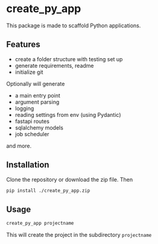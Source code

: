 # create_py_app

This package is made to scaffold Python applications.

## Features

- create a folder structure with testing set up
- generate requirements, readme
- initialize git

Optionally will generate

- a main entry point
- argument parsing
- logging
- reading settings from env (using Pydantic)
- fastapi routes
- sqlalchemy models
- job scheduler

and more.

## Installation

Clone the repository or download the zip file. Then

```bash
pip install ./create_py_app.zip
```

## Usage

```bash
create_py_app projectname
```

This will create the project in the subdirectory `projectname`
